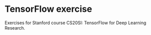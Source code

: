# TensorFlow exercise
 Exercises for Stanford course CS20SI: TensorFlow for Deep Learning Research.
